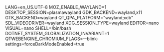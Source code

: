 LANG=en_US.UTF-8
MOZ_ENABLE_WAYLAND=1
DESKTOP_SESSION=plasmawayland
GDK_BACKEND=wayland,x11
GTK_BACKEND=wayland
QT_QPA_PLATFORM="wayland;xcb"
SDL_VIDEODRIVER=wayland
XDG_SESSION_TYPE=wayland
EDITOR=nano
VISUAL=nano
SHELL=/bin/bash
DOTNET_SYSTEM_GLOBALIZATION_INVARIANT=1
QTWEBENGINE_CHROMIUM_FLAGS=--blink-settings=forceDarkModeEnabled=true
